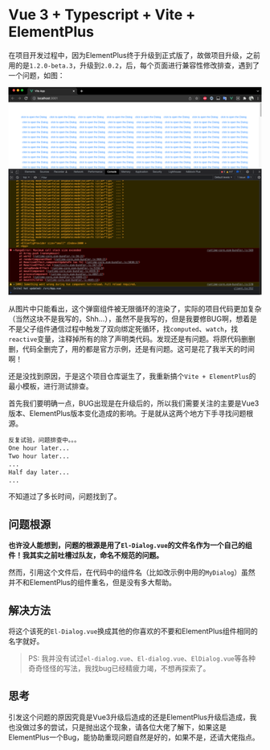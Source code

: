 # Vue 3 + Typescript + Vite + ElementPlus

在项目开发过程中，因为ElementPlus终于升级到正式版了，故做项目升级，之前用的是`1.2.0-beta.3`，升级到`2.0.2`，后，每个页面进行兼容性修改排查，遇到了一个问题，如图：

![BUG Screenshot](./public/vue-component-filename-same-as-element-plus-bug.png)

从图片中只能看出，这个弹窗组件被无限循环的渲染了，实际的项目代码更加复杂（当然这块不是我写的，Shh...），虽然不是我写的，但是我要修BUG啊，想着是不是父子组件通信过程中触发了双向绑定死循环，找`computed`、`watch`，找`reactive`变量，注释掉所有的除了声明类代码。发现还是有问题。将原代码删删删，代码全删完了，用的都是官方示例，还是有问题。这可是花了我半天的时间啊！

还是没找到原因，于是这个项目仓库诞生了，我重新搞个`Vite + ElementPlus`的最小模板，进行测试排查。

首先我们要明确一点，BUG出现是在升级后的，所以我们需要关注的主要是Vue3版本、ElementPlus版本变化造成的影响。于是就从这两个地方下手寻找问题根源。

```
反复试验，问题排查中。。。
One hour later...
Two hour later...
...
Half day later...
...
```

不知道过了多长时间，问题找到了。

## 问题根源

**也许没人能想到，问题的根源是用了`El-Dialog.vue`的文件名作为一个自己的组件！我其实之前吐槽过队友，命名不规范的问题。**

然而，引用这个文件后，在代码中的组件名（比如改示例中用的`MyDialog`）虽然并不和ElementPlus的组件重名，但是没有多大帮助。

## 解决方法

将这个该死的`El-Dialog.vue`换成其他的你喜欢的不要和ElementPlus组件相同的名字就好。

> PS: 我并没有试过`el-dialog.vue`、`El-dialog.vue`、`ElDialog.vue`等各种奇奇怪怪的写法，我找bug已经精疲力竭，不想再探索了。

## 思考

引发这个问题的原因究竟是Vue3升级后造成的还是ElementPlus升级后造成，我也没做过多的尝试，只是抛出这个现象，请各位大佬了解下，如果这是ElementPlus一个Bug，能协助重现问题自然是好的，如果不是，还请大佬指点。
